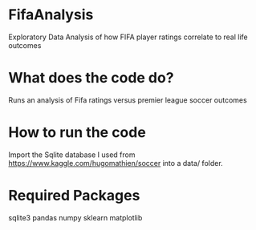 # FifaAnalysis
Exploratory Data Analysis of how FIFA player ratings correlate to real life outcomes

# What does the code do?
Runs an analysis of Fifa ratings versus premier league soccer outcomes

# How to run the code 
Import the Sqlite database I used from https://www.kaggle.com/hugomathien/soccer into a data/ folder. 

# Required Packages
sqlite3
pandas
numpy
sklearn
matplotlib
